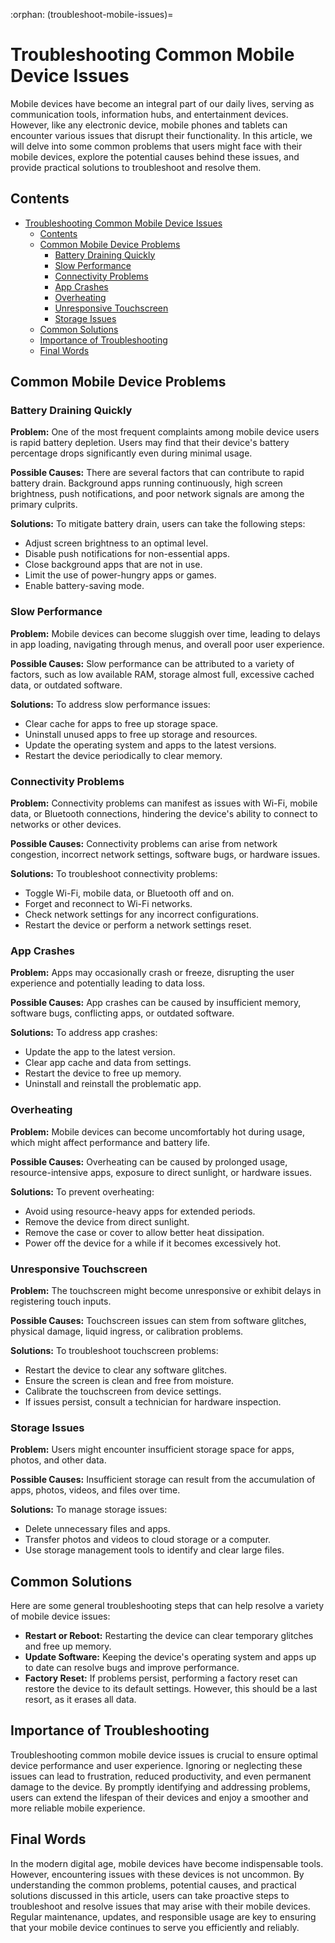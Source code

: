 :orphan:
(troubleshoot-mobile-issues)=

# Troubleshooting Common Mobile Device Issues

Mobile devices have become an integral part of our daily lives, serving as communication tools, information hubs, and entertainment devices. However, like any electronic device, mobile phones and tablets can encounter various issues that disrupt their functionality. In this article, we will delve into some common problems that users might face with their mobile devices, explore the potential causes behind these issues, and provide practical solutions to troubleshoot and resolve them.

## Contents
- [Troubleshooting Common Mobile Device Issues](#troubleshooting-common-mobile-device-issues)
  - [Contents](#contents)
  - [Common Mobile Device Problems](#common-mobile-device-problems)
    - [Battery Draining Quickly](#battery-draining-quickly)
    - [Slow Performance](#slow-performance)
    - [Connectivity Problems](#connectivity-problems)
    - [App Crashes](#app-crashes)
    - [Overheating](#overheating)
    - [Unresponsive Touchscreen](#unresponsive-touchscreen)
    - [Storage Issues](#storage-issues)
  - [Common Solutions](#common-solutions)
  - [Importance of Troubleshooting](#importance-of-troubleshooting)
  - [Final Words](#final-words)

## Common Mobile Device Problems

### Battery Draining Quickly

**Problem:** One of the most frequent complaints among mobile device users is rapid battery depletion. Users may find that their device's battery percentage drops significantly even during minimal usage.

**Possible Causes:** There are several factors that can contribute to rapid battery drain. Background apps running continuously, high screen brightness, push notifications, and poor network signals are among the primary culprits.

**Solutions:** To mitigate battery drain, users can take the following steps:
- Adjust screen brightness to an optimal level.
- Disable push notifications for non-essential apps.
- Close background apps that are not in use.
- Limit the use of power-hungry apps or games.
- Enable battery-saving mode.

### Slow Performance

**Problem:** Mobile devices can become sluggish over time, leading to delays in app loading, navigating through menus, and overall poor user experience.

**Possible Causes:** Slow performance can be attributed to a variety of factors, such as low available RAM, storage almost full, excessive cached data, or outdated software.

**Solutions:** To address slow performance issues:
- Clear cache for apps to free up storage space.
- Uninstall unused apps to free up storage and resources.
- Update the operating system and apps to the latest versions.
- Restart the device periodically to clear memory.

### Connectivity Problems

**Problem:** Connectivity problems can manifest as issues with Wi-Fi, mobile data, or Bluetooth connections, hindering the device's ability to connect to networks or other devices.

**Possible Causes:** Connectivity problems can arise from network congestion, incorrect network settings, software bugs, or hardware issues.

**Solutions:** To troubleshoot connectivity problems:
- Toggle Wi-Fi, mobile data, or Bluetooth off and on.
- Forget and reconnect to Wi-Fi networks.
- Check network settings for any incorrect configurations.
- Restart the device or perform a network settings reset.

### App Crashes

**Problem:** Apps may occasionally crash or freeze, disrupting the user experience and potentially leading to data loss.

**Possible Causes:** App crashes can be caused by insufficient memory, software bugs, conflicting apps, or outdated software.

**Solutions:** To address app crashes:
- Update the app to the latest version.
- Clear app cache and data from settings.
- Restart the device to free up memory.
- Uninstall and reinstall the problematic app.

### Overheating

**Problem:** Mobile devices can become uncomfortably hot during usage, which might affect performance and battery life.

**Possible Causes:** Overheating can be caused by prolonged usage, resource-intensive apps, exposure to direct sunlight, or hardware issues.

**Solutions:** To prevent overheating:
- Avoid using resource-heavy apps for extended periods.
- Remove the device from direct sunlight.
- Remove the case or cover to allow better heat dissipation.
- Power off the device for a while if it becomes excessively hot.

### Unresponsive Touchscreen

**Problem:** The touchscreen might become unresponsive or exhibit delays in registering touch inputs.

**Possible Causes:** Touchscreen issues can stem from software glitches, physical damage, liquid ingress, or calibration problems.

**Solutions:** To troubleshoot touchscreen problems:
- Restart the device to clear any software glitches.
- Ensure the screen is clean and free from moisture.
- Calibrate the touchscreen from device settings.
- If issues persist, consult a technician for hardware inspection.

### Storage Issues

**Problem:** Users might encounter insufficient storage space for apps, photos, and other data.

**Possible Causes:** Insufficient storage can result from the accumulation of apps, photos, videos, and files over time.

**Solutions:** To manage storage issues:
- Delete unnecessary files and apps.
- Transfer photos and videos to cloud storage or a computer.
- Use storage management tools to identify and clear large files.

## Common Solutions

Here are some general troubleshooting steps that can help resolve a variety of mobile device issues:

- **Restart or Reboot:** Restarting the device can clear temporary glitches and free up memory.
- **Update Software:** Keeping the device's operating system and apps up to date can resolve bugs and improve performance.
- **Factory Reset:** If problems persist, performing a factory reset can restore the device to its default settings. However, this should be a last resort, as it erases all data.

## Importance of Troubleshooting

Troubleshooting common mobile device issues is crucial to ensure optimal device performance and user experience. Ignoring or neglecting these issues can lead to frustration, reduced productivity, and even permanent damage to the device. By promptly identifying and addressing problems, users can extend the lifespan of their devices and enjoy a smoother and more reliable mobile experience.

## Final Words

In the modern digital age, mobile devices have become indispensable tools. However, encountering issues with these devices is not uncommon. By understanding the common problems, potential causes, and practical solutions discussed in this article, users can take proactive steps to troubleshoot and resolve issues that may arise with their mobile devices. Regular maintenance, updates, and responsible usage are key to ensuring that your mobile device continues to serve you efficiently and reliably.